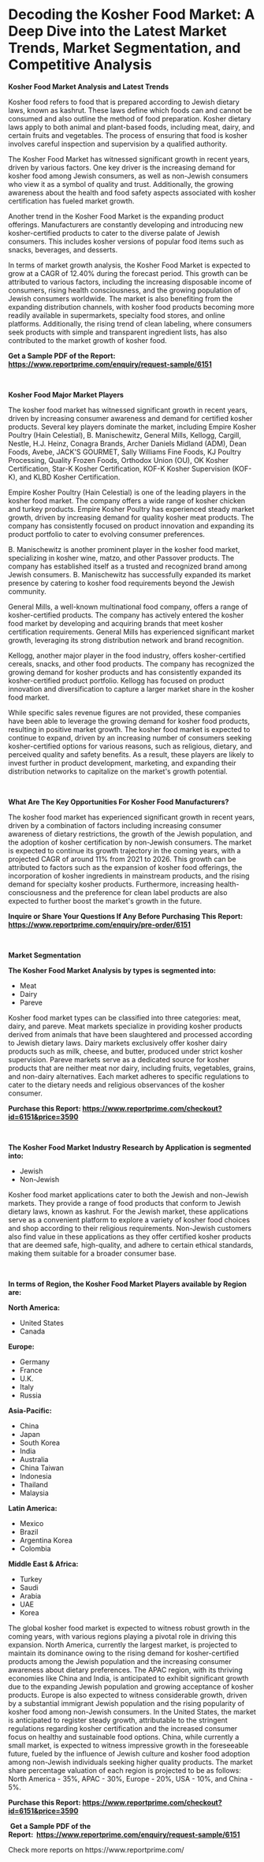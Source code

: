 <p><h1>Decoding the Kosher Food Market: A Deep Dive into the Latest Market Trends, Market Segmentation, and Competitive Analysis</h1></p><p><strong>Kosher Food Market Analysis and Latest Trends</strong></p>
<p><p>Kosher food refers to food that is prepared according to Jewish dietary laws, known as kashrut. These laws define which foods can and cannot be consumed and also outline the method of food preparation. Kosher dietary laws apply to both animal and plant-based foods, including meat, dairy, and certain fruits and vegetables. The process of ensuring that food is kosher involves careful inspection and supervision by a qualified authority.</p><p>The Kosher Food Market has witnessed significant growth in recent years, driven by various factors. One key driver is the increasing demand for kosher food among Jewish consumers, as well as non-Jewish consumers who view it as a symbol of quality and trust. Additionally, the growing awareness about the health and food safety aspects associated with kosher certification has fueled market growth.</p><p>Another trend in the Kosher Food Market is the expanding product offerings. Manufacturers are constantly developing and introducing new kosher-certified products to cater to the diverse palate of Jewish consumers. This includes kosher versions of popular food items such as snacks, beverages, and desserts.</p><p>In terms of market growth analysis, the Kosher Food Market is expected to grow at a CAGR of 12.40% during the forecast period. This growth can be attributed to various factors, including the increasing disposable income of consumers, rising health consciousness, and the growing population of Jewish consumers worldwide. The market is also benefiting from the expanding distribution channels, with kosher food products becoming more readily available in supermarkets, specialty food stores, and online platforms. Additionally, the rising trend of clean labeling, where consumers seek products with simple and transparent ingredient lists, has also contributed to the market growth of kosher food.</p></p>
<p><strong>Get a Sample PDF of the Report:&nbsp; <a href="https://www.reportprime.com/enquiry/request-sample/6151">https://www.reportprime.com/enquiry/request-sample/6151</a></strong></p>
<p>&nbsp;</p>
<p><strong>Kosher Food Major Market Players</strong></p>
<p><p>The kosher food market has witnessed significant growth in recent years, driven by increasing consumer awareness and demand for certified kosher products. Several key players dominate the market, including Empire Kosher Poultry (Hain Celestial), B. Manischewitz, General Mills, Kellogg, Cargill, Nestle, H.J. Heinz, Conagra Brands, Archer Daniels Midland (ADM), Dean Foods, Avebe, JACK'S GOURMET, Sally Williams Fine Foods, KJ Poultry Processing, Quality Frozen Foods, Orthodox Union (OU), OK Kosher Certification, Star-K Kosher Certification, KOF-K Kosher Supervision (KOF-K), and KLBD Kosher Certification.</p><p>Empire Kosher Poultry (Hain Celestial) is one of the leading players in the kosher food market. The company offers a wide range of kosher chicken and turkey products. Empire Kosher Poultry has experienced steady market growth, driven by increasing demand for quality kosher meat products. The company has consistently focused on product innovation and expanding its product portfolio to cater to evolving consumer preferences. </p><p>B. Manischewitz is another prominent player in the kosher food market, specializing in kosher wine, matzo, and other Passover products. The company has established itself as a trusted and recognized brand among Jewish consumers. B. Manischewitz has successfully expanded its market presence by catering to kosher food requirements beyond the Jewish community.</p><p>General Mills, a well-known multinational food company, offers a range of kosher-certified products. The company has actively entered the kosher food market by developing and acquiring brands that meet kosher certification requirements. General Mills has experienced significant market growth, leveraging its strong distribution network and brand recognition.</p><p>Kellogg, another major player in the food industry, offers kosher-certified cereals, snacks, and other food products. The company has recognized the growing demand for kosher products and has consistently expanded its kosher-certified product portfolio. Kellogg has focused on product innovation and diversification to capture a larger market share in the kosher food market.</p><p>While specific sales revenue figures are not provided, these companies have been able to leverage the growing demand for kosher food products, resulting in positive market growth. The kosher food market is expected to continue to expand, driven by an increasing number of consumers seeking kosher-certified options for various reasons, such as religious, dietary, and perceived quality and safety benefits. As a result, these players are likely to invest further in product development, marketing, and expanding their distribution networks to capitalize on the market's growth potential.</p></p>
<p>&nbsp;</p>
<p><strong>What Are The Key Opportunities For Kosher Food Manufacturers?</strong></p>
<p><p>The kosher food market has experienced significant growth in recent years, driven by a combination of factors including increasing consumer awareness of dietary restrictions, the growth of the Jewish population, and the adoption of kosher certification by non-Jewish consumers. The market is expected to continue its growth trajectory in the coming years, with a projected CAGR of around 11% from 2021 to 2026. This growth can be attributed to factors such as the expansion of kosher food offerings, the incorporation of kosher ingredients in mainstream products, and the rising demand for specialty kosher products. Furthermore, increasing health-consciousness and the preference for clean label products are also expected to further boost the market's growth in the future.</p></p>
<p><strong>Inquire or Share Your Questions If Any Before Purchasing This Report: <a href="https://www.reportprime.com/enquiry/pre-order/6151">https://www.reportprime.com/enquiry/pre-order/6151</a></strong></p>
<p>&nbsp;</p>
<p><strong>Market Segmentation</strong></p>
<p><strong>The Kosher Food Market Analysis by types is segmented into:</strong></p>
<p><ul><li>Meat</li><li>Dairy</li><li>Pareve</li></ul></p>
<p><p>Kosher food market types can be classified into three categories: meat, dairy, and pareve. Meat markets specialize in providing kosher products derived from animals that have been slaughtered and processed according to Jewish dietary laws. Dairy markets exclusively offer kosher dairy products such as milk, cheese, and butter, produced under strict kosher supervision. Pareve markets serve as a dedicated source for kosher products that are neither meat nor dairy, including fruits, vegetables, grains, and non-dairy alternatives. Each market adheres to specific regulations to cater to the dietary needs and religious observances of the kosher consumer.</p></p>
<p><strong>Purchase this Report:&nbsp;<a href="https://www.reportprime.com/checkout?id=6151&price=3590">https://www.reportprime.com/checkout?id=6151&price=3590</a></strong></p>
<p>&nbsp;</p>
<p><strong>The Kosher Food Market Industry Research by Application is segmented into:</strong></p>
<p><ul><li>Jewish</li><li>Non-Jewish</li></ul></p>
<p><p>Kosher food market applications cater to both the Jewish and non-Jewish markets. They provide a range of food products that conform to Jewish dietary laws, known as kashrut. For the Jewish market, these applications serve as a convenient platform to explore a variety of kosher food choices and shop according to their religious requirements. Non-Jewish customers also find value in these applications as they offer certified kosher products that are deemed safe, high-quality, and adhere to certain ethical standards, making them suitable for a broader consumer base.</p></p>
<p>&nbsp;</p>
<p><strong>In terms of Region, the Kosher Food Market Players available by Region are:</strong></p>
<p>
    <p> <strong> North America: </strong>
        <ul>
            <li>United States</li>
            <li>Canada</li>
        </ul>
        </p> 
    <p> <strong> Europe: </strong>
        <ul>
            <li>Germany</li>
            <li>France</li>
            <li>U.K.</li>
            <li>Italy</li>
            <li>Russia</li>
        </ul>
        </p> 
    <p> <strong> Asia-Pacific: </strong>
        <ul>
            <li>China</li>
            <li>Japan</li>
            <li>South Korea</li>
            <li>India</li>
            <li>Australia</li>
            <li>China Taiwan</li>
            <li>Indonesia</li>
            <li>Thailand</li>
            <li>Malaysia</li>
        </ul>
        </p> 
    <p> <strong> Latin America: </strong>
        <ul>
            <li>Mexico</li>
            <li>Brazil</li>
            <li>Argentina Korea</li>
            <li>Colombia</li>
        </ul>
        </p> 
    <p> <strong> Middle East & Africa: </strong>
        <ul>
            <li>Turkey</li>
            <li>Saudi</li>
            <li>Arabia</li>
            <li>UAE</li>
            <li>Korea</li>
        </ul>
    </p>
    </p>
<p><p>The global kosher food market is expected to witness robust growth in the coming years, with various regions playing a pivotal role in driving this expansion. North America, currently the largest market, is projected to maintain its dominance owing to the rising demand for kosher-certified products among the Jewish population and the increasing consumer awareness about dietary preferences. The APAC region, with its thriving economies like China and India, is anticipated to exhibit significant growth due to the expanding Jewish population and growing acceptance of kosher products. Europe is also expected to witness considerable growth, driven by a substantial immigrant Jewish population and the rising popularity of kosher food among non-Jewish consumers. In the United States, the market is anticipated to register steady growth, attributable to the stringent regulations regarding kosher certification and the increased consumer focus on healthy and sustainable food options. China, while currently a small market, is expected to witness impressive growth in the foreseeable future, fueled by the influence of Jewish culture and kosher food adoption among non-Jewish individuals seeking higher quality products. The market share percentage valuation of each region is projected to be as follows: North America - 35%, APAC - 30%, Europe - 20%, USA - 10%, and China - 5%.</p></p>
<p><strong>Purchase this Report: <a href="https://www.reportprime.com/checkout?id=6151&price=3590">https://www.reportprime.com/checkout?id=6151&price=3590</a></strong></p>
<p>&nbsp;<strong>Get a Sample PDF of the Report:&nbsp;&nbsp;<a href="https://www.reportprime.com/enquiry/request-sample/6151">https://www.reportprime.com/enquiry/request-sample/6151</a></strong></p>
<p><strong></strong></p>
<p>Check more reports on https://www.reportprime.com/</p>